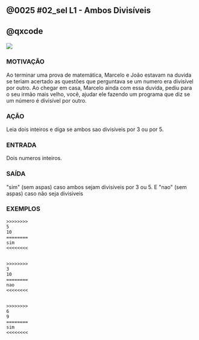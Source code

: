 ## @0025 #02_sel L1 - Ambos Divisíveis
## @qxcode

#### ![](capa.jpg)

### MOTIVAÇÃO

Ao terminar uma prova de matemática, Marcelo e João estavam na duvida se teriam acertado as questões que perguntava se um numero era divisível por outro. Ao chegar em casa, Marcelo ainda com essa duvida, pediu para o seu irmão mais velho, você, ajudar ele fazendo um programa que diz se um número é divisível por outro.

### AÇÃO

Leia dois inteiros e diga se ambos sao divisiveis por 3 ou por 5.

### ENTRADA

Dois numeros inteiros.

### SAÍDA

"sim" (sem aspas) caso ambos sejam divisiveis por 3 ou 5. E "nao" (sem aspas) caso não seja divisiveis

### EXEMPLOS

```
>>>>>>>>
5
10
========
sim
<<<<<<<<


>>>>>>>>
3
10
========
nao
<<<<<<<<


>>>>>>>>
6
9
========
sim
<<<<<<<<
```

<!---
>>>>>>>>
5
0
========
sim
<<<<<<<<


>>>>>>>>
0
3
========
sim
<<<<<<<<


>>>>>>>>
5
9
========
nao
<<<<<<<<


>>>>>>>>
10
9
========
nao
<<<<<<<<


>>>>>>>>
15
45
========
sim
<<<<<<<<


--->